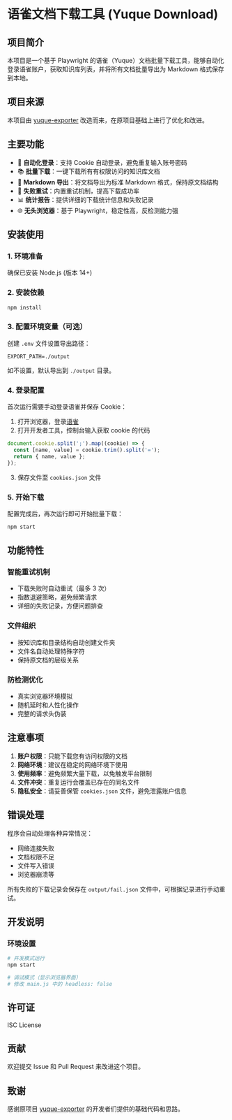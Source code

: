 # 语雀文档下载工具 (Yuque Download)

## 项目简介

本项目是一个基于 Playwright 的语雀（Yuque）文档批量下载工具，能够自动化登录语雀账户，获取知识库列表，并将所有文档批量导出为 Markdown 格式保存到本地。

## 项目来源

本项目由 [yuque-exporter](https://github.com/renyunkang/yuque-exporter) 改造而来，在原项目基础上进行了优化和改进。

## 主要功能

- 🚀 **自动化登录**：支持 Cookie 自动登录，避免重复输入账号密码
- 📚 **批量下载**：一键下载所有有权限访问的知识库文档
- 📄 **Markdown 导出**：将文档导出为标准 Markdown 格式，保持原文档结构
- 🔄 **失败重试**：内置重试机制，提高下载成功率
- 📊 **统计报告**：提供详细的下载统计信息和失败记录
- 🌐 **无头浏览器**：基于 Playwright，稳定性高，反检测能力强

## 安装使用

### 1. 环境准备

确保已安装 Node.js (版本 14+)

### 2. 安装依赖

```bash
npm install
```

### 3. 配置环境变量（可选）

创建 `.env` 文件设置导出路径：

```env
EXPORT_PATH=./output
```

如不设置，默认导出到 `./output` 目录。

### 4. 登录配置

首次运行需要手动登录语雀并保存 Cookie：

1. 打开浏览器，登录[语雀](https://www.yuque.com/dashboard)
2. 打开开发者工具，控制台输入获取 cookie 的代码

```javascript
document.cookie.split(';').map((cookie) => {
  const [name, value] = cookie.trim().split('=');
  return { name, value };
});
```

3. 保存文件至 `cookies.json` 文件

### 5. 开始下载

配置完成后，再次运行即可开始批量下载：

```bash
npm start
```

## 功能特性

### 智能重试机制

- 下载失败时自动重试（最多 3 次）
- 指数退避策略，避免频繁请求
- 详细的失败记录，方便问题排查

### 文件组织

- 按知识库和目录结构自动创建文件夹
- 文件名自动处理特殊字符
- 保持原文档的层级关系

### 防检测优化

- 真实浏览器环境模拟
- 随机延时和人性化操作
- 完整的请求头伪装

## 注意事项

1. **账户权限**：只能下载您有访问权限的文档
2. **网络环境**：建议在稳定的网络环境下使用
3. **使用频率**：避免频繁大量下载，以免触发平台限制
4. **文件冲突**：重复运行会覆盖已存在的同名文件
5. **隐私安全**：请妥善保管 `cookies.json` 文件，避免泄露账户信息

## 错误处理

程序会自动处理各种异常情况：

- 网络连接失败
- 文档权限不足
- 文件写入错误
- 浏览器崩溃等

所有失败的下载记录会保存在 `output/fail.json` 文件中，可根据记录进行手动重试。

## 开发说明

### 环境设置

```bash
# 开发模式运行
npm start

# 调试模式（显示浏览器界面）
# 修改 main.js 中的 headless: false
```

## 许可证

ISC License

## 贡献

欢迎提交 Issue 和 Pull Request 来改进这个项目。

## 致谢

感谢原项目 [yuque-exporter](https://github.com/renyunkang/yuque-exporter) 的开发者们提供的基础代码和思路。
